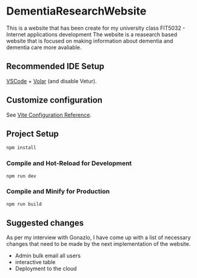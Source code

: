# DementiaResearchWebsite

This is a website that has been create for my university class FIT5032 - Internet applications development
The website is a reasearch based website that is focused on making information about dementia and dementia care
more avaliable.

## Recommended IDE Setup

[VSCode](https://code.visualstudio.com/) + [Volar](https://marketplace.visualstudio.com/items?itemName=Vue.volar) (and disable Vetur).

## Customize configuration

See [Vite Configuration Reference](https://vitejs.dev/config/).

## Project Setup

```sh
npm install
```

### Compile and Hot-Reload for Development

```sh
npm run dev
```

### Compile and Minify for Production

```sh
npm run build
```

## Suggested changes

As per my interview with Gonazlo, I have come up with a list of necessary changes that need to be made by the next implementation of the website.

- Admin bulk email all users
- interactive table
- Deployment to the cloud
